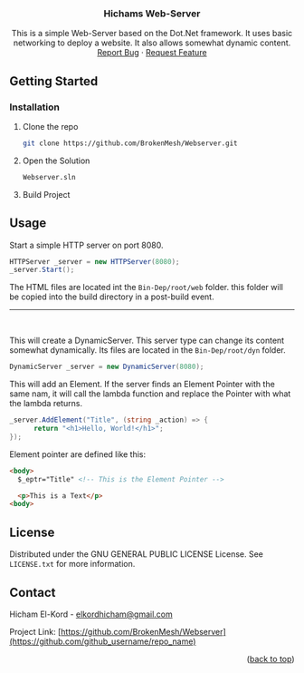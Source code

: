 <a name="readme-top"></a>

<div align="center">
<h3 align="center">Hichams Web-Server</h3>

  <p align="center">
    This is a simple Web-Server based on the Dot.Net framework. It uses basic networking to deploy a website. It also allows somewhat dynamic content. 
    <br />
    <a href="https://github.com/BrokenMesh/Webserver/issues">Report Bug</a>
    ·
    <a href="https://github.com/BrokenMesh/Webserver/issues">Request Feature</a>
  </p>
</div>


<!-- GETTING STARTED -->
## Getting Started

### Installation
1. Clone the repo
   ```sh
   git clone https://github.com/BrokenMesh/Webserver.git
   ```
2. Open the Solution
   ```sh
   Webserver.sln
   ```
3. Build Project

<!-- USAGE EXAMPLES -->
## Usage

Start a simple HTTP server on port 8080.
```C#
HTTPServer _server = new HTTPServer(8080); 
_server.Start();
```
The HTML files are located int the `Bin-Dep/root/web` folder. this folder will be copied into the build directory in a post-build event.

---
<br>

This will create a DynamicServer. This server type can change its content somewhat dynamically. Its files are located in the `Bin-Dep/root/dyn` folder.

```C#
DynamicServer _server = new DynamicServer(8080); 
```

This will add an Element. If the server finds an Element Pointer with the same nam, it will call the lambda function and replace the Pointer with what the lambda returns. 
```C#
_server.AddElement("Title", (string _action) => {
      return "<h1>Hello, World!</h1>";
});
```

Element pointer are defined like this: 
```HTML
<body>
  $_eptr="Title" <!-- This is the Element Pointer -->

  <p>This is a Text</p>
<body>
```

<!-- LICENSE -->
## License

Distributed under the GNU GENERAL PUBLIC LICENSE License. See `LICENSE.txt` for more information.

<!-- CONTACT -->
## Contact

Hicham El-Kord - elkordhicham@gmail.com

Project Link: [https://github.com/BrokenMesh/Webserver](https://github.com/github_username/repo_name)


<p align="right">(<a href="#readme-top">back to top</a>)</p>





















